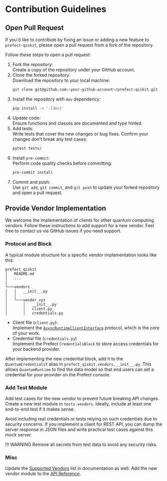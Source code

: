 # Contribution Guidelines

## Open Pull Request

If you'd like to contribute by fixing an issue or adding a new feature to `prefect-qiskit`, 
please open a pull request from a fork of the repository. 

Follow these steps to open a pull request:

1. Fork the repository:<br>
   Create a copy of the repository under your GitHub account.
2. Clone the forked repository:<br>
   Download the repository to your local machine:
   ```bash
   git clone git@github.com:<your-github-account>/prefect-qiskit.git
   ```
3. Install the repository with `dev` dependency:
   ```bash
   pip install -e '.[dev]'
   ```
4. Update code:<br>
   Ensure functions and classes are documented and type hinted.
5. Add tests:<br>
   Write tests that cover the new changes or bug fixes.
   Confirm your changes don't break any test cases:
   ```bash
   pytest tests/
   ```
6. Install `pre-commit`:<br>
   Perform code quality checks before committing:
   ```bash
   pre-commit install
   ```
8. Commit and push:<br>
   Use `git add`, `git commit`, and `git push` to update your forked repository and open a pull request.

## Provide Vendor Implementation

We welcome the implementation of clients for other quantum computing vendors. 
Follow these instructions to add support for a new vendor. 
Feel free to contact us via GitHub issues if you need support.

### Protocol and Block

A typical module structure for a specific vendor implementation looks like this:

```
prefect_qiskit
│   README.md
│   ...   
│
└───vendors
│   │   __init__.py
│   │
│   └───vendor_xyz
│       │   __init__.py
│       │   client.py
│       │   credentials.py
```

* Client file (`client.py`):<br>
  Implement the [`AsyncRuntimeClientInterface`](./reference.md#prefect_qiskit.models.AsyncRuntimeClientInterface) protocol, which is the core of your work.
* Credential file (`credentials.py`)<br>
  Implement the Prefect `CredentialsBlock` to store access credentials for your backend provider.

After implementing the new credential block, add it to the `QuantumCredentialsT` alias in `prefect_qiskit.vendors.__init__.py`. 
This allows `QuantumRuntime` to find the data model so that end users can set a credential for your provider on the Prefect console.

### Add Test Module

Add test cases for the new vendor to prevent future breaking API changes. 
Create a new test module in `tests.vendors`. 
Ideally, include at least one end-to-end test if it makes sense. 

Avoid including real credentials or tests relying on such credentials due to security concerns. 
If you implement a client for REST API, you can dump the server response in JSON files and write practical test cases against this mock server.

!!! WARNING
    Remove all secrets from test data to avoid any security risks.

### Misc

Update the [Supported Vendors](./index.md#supported-vendors) list in documentation as well.
Add the new vendor module to the [API Reference](./reference.md#api-reference).
